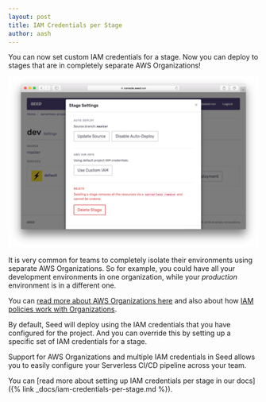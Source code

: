 ```yaml
---
layout: post
title: IAM Credentials per Stage
author: aash
---
```


You can now set custom IAM credentials for a stage. Now you can deploy to stages that are in completely separate AWS Organizations!

![Custom IAM per stage panel](/assets/blog/iam-credentials-per-stage/custom-iam-per-stage-panel.png)

It is very common for teams to completely isolate their environments using separate AWS Organizations. So for example, you could have all your development environments in one organization, while your _production_ environment is in a different one.

You can [read more about AWS Organizations here](https://aws.amazon.com/organizations/) and also about how [IAM policies work with Organizations](https://aws.amazon.com/premiumsupport/knowledge-center/iam-policy-service-control-policy/).

By default, Seed will deploy using the IAM credentials that you have configured for the project. And you can override this by setting up a specific set of IAM credentials for a stage.

Support for AWS Organizations and multiple IAM credentials in Seed allows you to easily configure your Serverless CI/CD pipeline across your team.

You can [read more about setting up IAM credentials per stage in our docs]({% link _docs/iam-credentials-per-stage.md %}).
